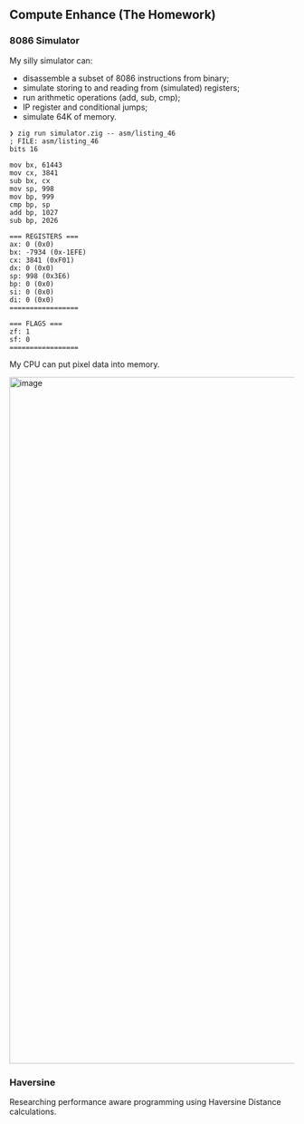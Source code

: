 ## Compute Enhance (The Homework)

### 8086 Simulator

My silly simulator can:
- disassemble a subset of 8086 instructions from binary;
- simulate storing to and reading from (simulated) registers;
- run arithmetic operations (add, sub, cmp);
- IP register and conditional jumps;
- simulate 64K of memory.

```
❯ zig run simulator.zig -- asm/listing_46
; FILE: asm/listing_46
bits 16

mov bx, 61443
mov cx, 3841
sub bx, cx
mov sp, 998
mov bp, 999
cmp bp, sp
add bp, 1027
sub bp, 2026

=== REGISTERS ===
ax: 0 (0x0)
bx: -7934 (0x-1EFE)
cx: 3841 (0xF01)
dx: 0 (0x0)
sp: 998 (0x3E6)
bp: 0 (0x0)
si: 0 (0x0)
di: 0 (0x0)
=================

=== FLAGS ===
zf: 1
sf: 0
=================

```

My CPU can put pixel data into memory.

<img width="1212" alt="image" src="https://github.com/countgizmo/computer-enhance/assets/926908/acca1a21-38ed-4dc8-956f-130a32de5c77">

### Haversine

Researching performance aware programming using Haversine Distance calculations.
